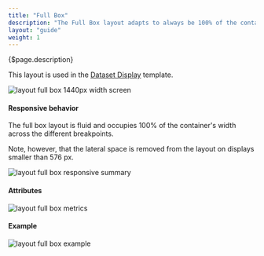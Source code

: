 ```yaml
---
title: "Full Box"
description: "The Full Box layout adapts to always be 100% of the container's width, occupying twelve columns of the grid."
layout: "guide"
weight: 1
---
```


<div class="page-description">{$page.description}</div> 

This layout is used in the [Dataset Display](../../patterns/dataset_display.html) template.


![layout full box 1440px width screen](../../../images/layoutfb01.jpg)

#### Responsive behavior

The full box layout is fluid and occupies 100% of the container's width across the different breakpoints.

Note, however, that the lateral space is removed from the layout on displays smaller than 576 px.


![layout full box responsive summary](../../../images/layoutfbsummary.jpg)

#### Attributes

![layout full box metrics](../../../images/layoutfbmetrics01.jpg)

#### Example

![layout full box example](../../../images/layoutfbmetricsexample.jpg)


